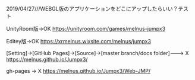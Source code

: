 
2019/04/27///WEBGL版のアプリケーションをどこにアップしたらいい？テスト

UnityRoom版->OK
https://unityroom.com/games/melnus-jumpx3

Editey版->OK
https://xrmelnus.wixsite.com/melnus/jumpx3

[Setting]→[GitHub Pages]→[Source]->[master branch/docs folder]---> X
https://melnus.github.io/Jumpx3/

gh-pages -> X
https://melnus.github.io/Jumpx3/Web-JMP/
